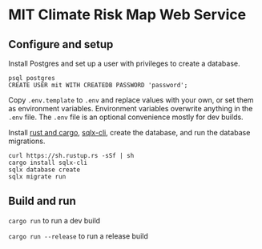 # MIT Climate Risk Map Web Service

## Configure and setup

Install Postgres and set up a user with privileges to create a database.

```
psql postgres
CREATE USER mit WITH CREATEDB PASSWORD 'password';
```

Copy `.env.template` to `.env` and replace values with your own, or set them as environment variables. Environment variables overwrite anything in the `.env` file. The `.env` file is an optional convenience mostly for dev builds.


Install [rust and cargo](https://doc.rust-lang.org/cargo/getting-started/installation.html), [sqlx-cli](https://github.com/launchbadge/sqlx/tree/HEAD/sqlx-cli), create the database, and run the database migrations.

```
curl https://sh.rustup.rs -sSf | sh
cargo install sqlx-cli
sqlx database create
sqlx migrate run
```

## Build and run

`cargo run` to run a dev build

`cargo run --release` to run a release build
